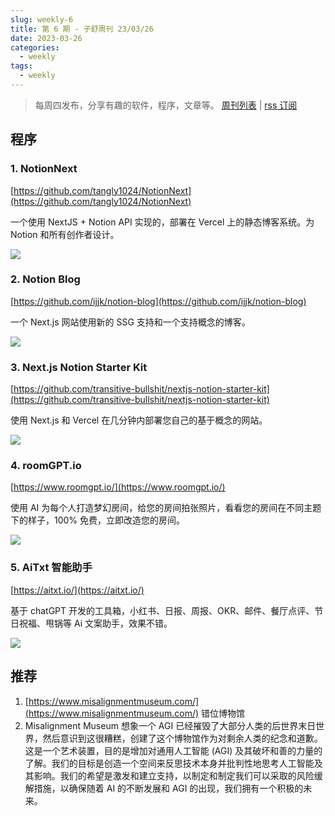 ```yaml
---
slug: weekly-6
title: 第 6 期 - 子舒周刊 23/03/26
date: 2023-03-26
categories:
  - weekly
tags:
  - weekly
---
```


> 每周四发布，分享有趣的软件，程序，文章等。 [周刊列表](/categories/weekly/) | [rss 订阅](/subscribe/)

## 程序

### 1. NotionNext

[https://github.com/tangly1024/NotionNext](https://github.com/tangly1024/NotionNext)

一个使用 NextJS + Notion API 实现的，部署在 Vercel 上的静态博客系统。为 Notion 和所有创作者设计。

![](https://user-images.githubusercontent.com/65840178/224586403-2e39885c-17df-4cb2-bd12-7b4cde787db0.png)

### 2. Notion Blog

[https://github.com/ijjk/notion-blog](https://github.com/ijjk/notion-blog)

一个 Next.js 网站使用新的 SSG 支持和一个支持概念的博客。

![](https://user-images.githubusercontent.com/65840178/224586538-2d8b47f8-87e5-4781-82b5-d5e687ced921.png)

### 3. Next.js Notion Starter Kit

[https://github.com/transitive-bullshit/nextjs-notion-starter-kit](https://github.com/transitive-bullshit/nextjs-notion-starter-kit)

使用 Next.js 和 Vercel 在几分钟内部署您自己的基于概念的网站。

![](https://user-images.githubusercontent.com/65840178/224586576-a946c7a6-bb3a-40a2-82c9-b638291b102b.png)

### 4. roomGPT.io

[https://www.roomgpt.io/](https://www.roomgpt.io/)

使用 AI 为每个人打造梦幻房间，给您的房间拍张照片，看看您的房间在不同主题下的样子，100% 免费，立即改造您的房间。

![](https://user-images.githubusercontent.com/65840178/224688392-ed10378f-61d7-4b20-b85c-0d6877f2864b.png)

### 5. AiTxt 智能助手

[https://aitxt.io/](https://aitxt.io/)

基于 chatGPT 开发的工具箱，小红书、日报、周报、OKR、邮件、餐厅点评、节日祝福、甩锅等 Ai 文案助手，效果不错。

![](https://lovezsh.notion.site/image/https%3A%2F%2Fs3-us-west-2.amazonaws.com%2Fsecure.notion-static.com%2Fa4500c88-accb-4ae9-b1e3-712f570411eb%2FUntitled.png?table=block&amp;id=380886f6-ace7-4ce9-b196-a16aafc25ccb&amp;spaceId=a9c4a6f2-bae6-4ad1-9cee-1d02d7bf4f2f&amp;width=2000&amp;userId=&amp;cache=v2)

## 推荐

1.  [https://www.misalignmentmuseum.com/](https://www.misalignmentmuseum.com/) 错位博物馆
2.  Misalignment Museum 想象一个 AGI 已经摧毁了大部分人类的后世界末日世界，然后意识到这很糟糕，创建了这个博物馆作为对剩余人类的纪念和道歉。这是一个艺术装置，目的是增加对通用人工智能 (AGI) 及其破坏和善的力量的了解。我们的目标是创造一个空间来反思技术本身并批判性地思考人工智能及其影响。我们的希望是激发和建立支持，以制定和制定我们可以采取的风险缓解措施，以确保随着 AI 的不断发展和 AGI 的出现，我们拥有一个积极的未来。